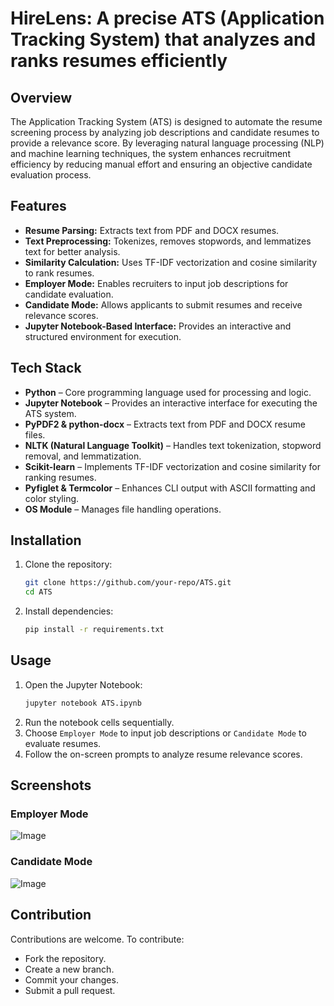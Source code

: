# HireLens: A precise ATS (Application Tracking System) that analyzes and ranks resumes efficiently

## Overview

The Application Tracking System (ATS) is designed to automate the resume screening process by analyzing job descriptions and candidate resumes to provide a relevance score. By leveraging natural language processing (NLP) and machine learning techniques, the system enhances recruitment efficiency by reducing manual effort and ensuring an objective candidate evaluation process.

## Features

- **Resume Parsing:** Extracts text from PDF and DOCX resumes.
- **Text Preprocessing:** Tokenizes, removes stopwords, and lemmatizes text for better analysis.
- **Similarity Calculation:** Uses TF-IDF vectorization and cosine similarity to rank resumes.
- **Employer Mode:** Enables recruiters to input job descriptions for candidate evaluation.
- **Candidate Mode:** Allows applicants to submit resumes and receive relevance scores.
- **Jupyter Notebook-Based Interface:** Provides an interactive and structured environment for execution.

## Tech Stack

- **Python** – Core programming language used for processing and logic.
- **Jupyter Notebook** – Provides an interactive interface for executing the ATS system.
- **PyPDF2 & python-docx** – Extracts text from PDF and DOCX resume files.
- **NLTK (Natural Language Toolkit)** – Handles text tokenization, stopword removal, and lemmatization.
- **Scikit-learn** – Implements TF-IDF vectorization and cosine similarity for ranking resumes.
- **Pyfiglet & Termcolor** – Enhances CLI output with ASCII formatting and color styling.
- **OS Module** – Manages file handling operations.

## Installation

1. Clone the repository:
   ```sh
   git clone https://github.com/your-repo/ATS.git
   cd ATS
   ```
2. Install dependencies:
   ```sh
   pip install -r requirements.txt
   ```

## Usage

1. Open the Jupyter Notebook:
   ```sh
   jupyter notebook ATS.ipynb
   ```
2. Run the notebook cells sequentially.
3. Choose `Employer Mode` to input job descriptions or `Candidate Mode` to evaluate resumes.
4. Follow the on-screen prompts to analyze resume relevance scores.

## Screenshots

### Employer Mode
![Image](https://github.com/user-attachments/assets/113ef61f-7cee-4ca4-b9d4-5f721d4ff916) <br/>

### Candidate Mode
![Image](https://github.com/user-attachments/assets/c56d2a0a-ea21-4b77-9a75-605753f46f1c) <br/>

## Contribution

Contributions are welcome. To contribute:

- Fork the repository.
- Create a new branch.
- Commit your changes.
- Submit a pull request.
